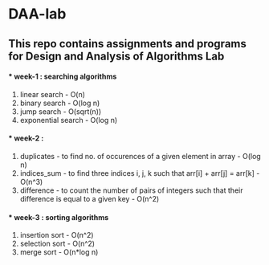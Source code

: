 # DAA-lab
## This repo contains assignments and programs for Design and Analysis of Algorithms Lab
#### * week-1 : searching algorithms 
1. linear search - O(n) 
2. binary search - O(log n)  
3. jump search - O(sqrt(n))  
4. exponential search - O(log n)

#### * week-2 :
1. duplicates - to find no. of occurences of a given element in array - O(log n)
2. indices_sum - to find three indices i, j, k such that arr[i] + arr[j] = arr[k] - O(n^3)
3. difference - to count the number of pairs of integers such that their difference is equal to a given key - O(n^2)

#### * week-3 : sorting algorithms 
1. insertion sort - O(n^2)
2. selection sort - O(n^2)
3. merge sort - O(n*log n)
